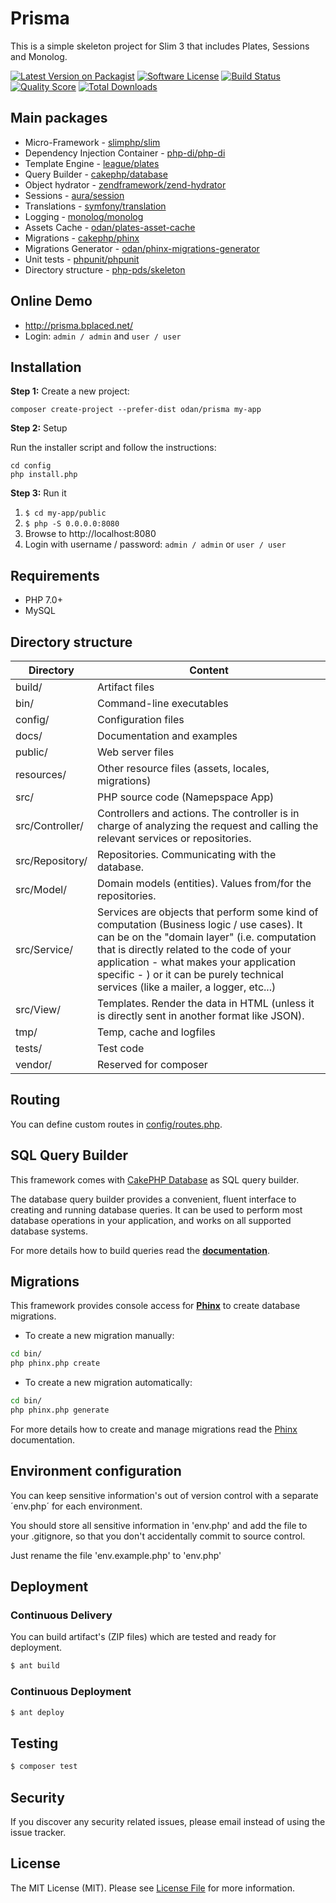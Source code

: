 # Prisma

This is a simple skeleton project for Slim 3 that includes Plates, Sessions and Monolog.

[![Latest Version on Packagist](https://img.shields.io/github/release/odan/prisma.svg)](https://github.com/odan/prisma/releases)
[![Software License](https://img.shields.io/badge/license-MIT-brightgreen.svg)](LICENSE.md)
[![Build Status](https://travis-ci.org/odan/prisma.svg?branch=master)](https://travis-ci.org/odan/prisma)
[![Quality Score](https://scrutinizer-ci.com/g/odan/prisma/badges/quality-score.png?b=master)](https://scrutinizer-ci.com/g/odan/prisma/?branch=master)
[![Total Downloads](https://img.shields.io/packagist/dt/odan/prisma.svg)](https://packagist.org/packages/odan/prisma)


## Main packages

* Micro-Framework - [slimphp/slim](https://github.com/slimphp/Slim)
* Dependency Injection Container - [php-di/php-di](https://github.com/PHP-DI/PHP-DI)
* Template Engine - [league/plates](https://github.com/thephpleague/plates)
* Query Builder - [cakephp/database](https://github.com/cakephp/database)
* Object hydrator - [zendframework/zend-hydrator](https://github.com/zendframework/zend-hydrator)
* Sessions - [aura/session](https://github.com/auraphp/Aura.Session)
* Translations - [symfony/translation](https://github.com/symfony/Translation)
* Logging - [monolog/monolog](https://github.com/Seldaek/monolog) 
* Assets Cache - [odan/plates-asset-cache](https://github.com/odan/plates-asset-cache)
* Migrations - [cakephp/phinx](https://github.com/cakephp/phinx)
* Migrations Generator - [odan/phinx-migrations-generator](https://github.com/odan/phinx-migrations-generator)
* Unit tests - [phpunit/phpunit](https://github.com/sebastianbergmann/phpunit)
* Directory structure - [php-pds/skeleton](https://github.com/php-pds/skeleton)

## Online Demo

* http://prisma.bplaced.net/
* Login: `admin / admin` and `user / user`

## Installation

**Step 1:** Create a new project:

```shell
composer create-project --prefer-dist odan/prisma my-app
```

**Step 2:** Setup

Run the installer script and follow the instructions:

```shell
cd config
php install.php
```

**Step 3:** Run it<br>

1. `$ cd my-app/public`
2. `$ php -S 0.0.0.0:8080`
3. Browse to http://localhost:8080
4. Login with username / password: `admin / admin` or `user / user`

## Requirements

* PHP 7.0+
* MySQL

## Directory structure

| Directory  | Content |
|----------|-------------|
| build/ | Artifact files |
| bin/ | Command-line executables |
| config/ | Configuration files |
| docs/ | Documentation and examples |
| public/ | Web server files |
| resources/ | Other resource files (assets, locales, migrations) |
| src/ | PHP source code (Namepspace App) |
| src/Controller/ | Controllers and actions. The controller is in charge of analyzing the request and calling the relevant services or repositories. |
| src/Repository/ | Repositories. Communicating with the database. |
| src/Model/ | Domain models (entities). Values from/for the repositories. |
| src/Service/ | Services are objects that perform some kind of computation (Business logic / use cases). It can be on the "domain layer" (i.e. computation that is directly related to the code of your application - what makes your application specific - ) or it can be purely technical services (like a mailer, a logger, etc...) |
| src/View/ | Templates. Render the data in HTML (unless it is directly sent in another format like JSON). |
| tmp/ | Temp, cache and logfiles |
| tests/ | Test code |
| vendor/ | Reserved for composer |

## Routing

You can define custom routes in [config/routes.php](config/routes.php). 

## SQL Query Builder

This framework comes with [CakePHP Database](https://github.com/cakephp/database) as SQL query builder.

The database query builder provides a convenient, fluent interface to creating and running database queries. It can be used to perform most database operations in your application, and works on all supported database systems.

For more details how to build queries read the **[documentation](http://book.cakephp.org/3.0/en/orm/query-builder.html)**.

## Migrations

This framework provides console access for **[Phinx](https://phinx.org/)** to create database migrations. 

* To create a new migration manually:

```bash
cd bin/
php phinx.php create
```

* To create a new migration automatically:

```bash
cd bin/
php phinx.php generate
```

For more details how to create and manage migrations read the [Phinx](http://docs.phinx.org/en/latest/) documentation.

## Environment configuration

You can keep sensitive information's out of version control with a separate ´env.php´ for each environment.

You should store all sensitive information in 'env.php' and add the file to your .gitignore, so that you don't accidentally commit to source control.

Just rename the file 'env.example.php' to 'env.php'

## Deployment

### Continuous Delivery

You can build artifact's (ZIP files) which are tested and ready for deployment.

``` bash
$ ant build
```

### Continuous Deployment

``` bash
$ ant deploy
```

## Testing

``` bash
$ composer test
```

## Security

If you discover any security related issues, please email instead of using the issue tracker.

## License

The MIT License (MIT). Please see [License File](LICENSE.md) for more information.


[PSR-1]: https://github.com/php-fig/fig-standards/blob/master/accepted/PSR-1-basic-coding-standard.md
[PSR-2]: https://github.com/php-fig/fig-standards/blob/master/accepted/PSR-2-coding-style-guide.md
[PSR-4]: https://github.com/php-fig/fig-standards/blob/master/accepted/PSR-4-autoloader.md
[Composer]: http://getcomposer.org/
[PHPUnit]: http://phpunit.de/
